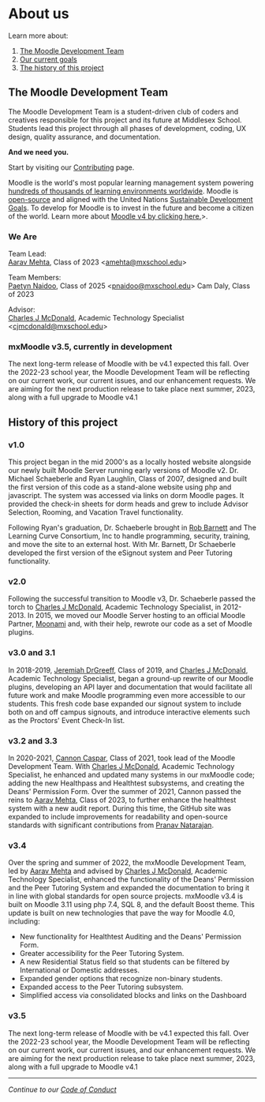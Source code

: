 # About us
Learn more about:
1. [The Moodle Development Team](#team)
2. [Our current goals](#goals)
3. [The history of this project](#history)

<a name="team"></a>
## The Moodle Development Team
The Moodle Development Team is a student-driven club of coders and creatives responsible for this project and its future at Middlesex School. Students lead this project through all phases of development, coding, UX design, quality assurance, and documentation.

**And we need you.**

Start by visiting our [Contributing](/docs/CONTRIBUTING.md) page.

Moodle is the world's most popular learning management system powering [hundreds of thousands of learning environments worldwide](https://stats.moodle.org). Moodle is [open-source](https://en.wikipedia.org/wiki/Open_source) and aligned with the United Nations [Sustainable Development Goals](https://www.un.org/sustainabledevelopment/). To develop for Moodle is to invest in the future and become a citizen of the world. Learn more about [Moodle v4 by clicking here.](https://docs.moodle.org/400/en/About_Moodle)\>.

### We Are
Team Lead: </br>
[Aarav Mehta](https://github.com/AaravMehta4897), Class of 2023 \<amehta@mxschool.edu\>

Team Members: </br>
[Paetyn Naidoo](https://github.com/itspaetyn), Class of 2025 \<pnaidoo@mxschool.edu>
Cam Daly, Class of 2023

Advisor: </br>
[Charles J McDonald](https://github.com/MXchuck), Academic Technology Specialist \<cjmcdonald@mxschool.edu\>

<a name="goals"></a>
### mxMoodle v3.5, currently in development
The next long-term release of Moodle with be v4.1 expected this fall. Over the 2022-23 school year, the Moodle Development Team will be reflecting on our current work, our current issues, and our enhancement requests. We are aiming for the next production release to take place next summer, 2023, along with a full upgrade to Moodle v4.1

<a name="history"></a>
## History of this project
### v1.0
This project began in the mid 2000's as a locally hosted website alongside our newly built Moodle Server running early versions of Moodle v2. Dr. Michael Schaeberle and Ryan Laughlin, Class of 2007, designed and built the first version of this code as a stand-alone website using php and javascript. The system was accessed via links on dorm Moodle pages. It provided the check-in sheets for dorm heads and grew to include Advisor Selection, Rooming, and Vacation Travel functionality.

Following Ryan's graduation, Dr. Schaeberle brought in [Rob Barnett](https://www.linkedin.com/in/rob-barnett-81b7638/) and The Learning Curve Consortium, Inc to handle programming, security, training, and move the site to an external host. With Mr. Barnett, Dr Schaeberle developed the first version of the eSignout system and Peer Tutoring functionality.

### v2.0
Following the successful transition to Moodle v3, Dr. Schaeberle passed the torch to [Charles J McDonald](https://github.com/MXchuck), Academic Technology Specialist, in 2012-2013. In 2015, we moved our Moodle Server hosting to an official Moodle Partner, [Moonami](https://www.moonami.com) and, with their help, rewrote our code as a set of Moodle plugins.

### v3.0 and 3.1
In 2018-2019, [Jeremiah DrGreeff](https://github.com/jrdegreeff), Class of 2019, and [Charles J McDonald](https://github.com/MXchuck), Academic Technology Specialist, began a ground-up rewrite of our Moodle plugins, developing an API layer and documentation that would facilitate all future work and make Moodle programming even more accessible to our students. This fresh code base expanded our signout system to include both on and off campus signouts, and introduce interactive elements such as the Proctors' Event Check-In list.

### v3.2 and 3.3
In 2020-2021, [Cannon Caspar](https://github.com/Cannon544), Class of 2021, took lead of the Moodle Development Team. With [Charles J McDonald](https://github.com/MXchuck), Academic Technology Specialist, he enhanced and updated many systems in our mxMoodle code; adding the new Healthpass and Healthtest subsystems, and creating the Deans' Permission Form. Over the summer of 2021, Cannon passed the reins to [Aarav Mehta](https://github.com/AaravMehta4897), Class of 2023, to further enhance the healthtest system with a new audit report. During this time, the GitHub site was expanded to include improvements for readability and open-source standards with significant contributions from [Pranav Natarajan](https://github.com/CurryBoy9000).

### v3.4
Over the spring and summer of 2022, the mxMoodle Development Team, led by [Aarav Mehta](https://github.com/AaravMehta4897) and advised by [Charles J McDonald](https://github.com/MXchuck), Academic Technology Specialist, enhanced the functionality of the Deans' Permission and the Peer Tutoring System and expanded the documentation to bring it in line with global standards for open source projects. mxMoodle v3.4 is built on Moodle 3.11 using php 7.4, SQL 8, and the default Boost theme. This update is built on new technologies that pave the way for Moodle 4.0, including:
- New functionality for Healthtest Auditing and the Deans' Permission Form.
- Greater accessibility for the Peer Tutoring System.
- A new Residential Status field so that students can be filtered by International or Domestic addresses.
- Expanded gender options that recognize non-binary students.
- Expanded access to the Peer Tutoring subsystem.
- Simplified access via consolidated blocks and links on the Dashboard

### v3.5
The next long-term release of Moodle with be v4.1 expected this fall. Over the 2022-23 school year, the Moodle Development Team will be reflecting on our current work, our current issues, and our enhancement requests. We are aiming for the next production release to take place next summer, 2023, along with a full upgrade to Moodle v4.1

-----
*Continue to our [Code of Conduct](/docs/CODE_OF_CONDUCT.md)*
